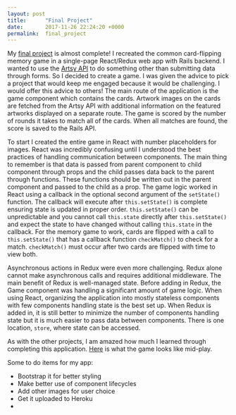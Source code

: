 ```yaml
---
layout: post
title:      "Final Project"
date:       2017-11-26 22:24:20 +0000
permalink:  final_project
---
```



My [final project](https://github.com/mess3109/memory-react-redux) is almost complete!  I recreated the common card-flipping memory game in a single-page React/Redux web app with Rails backend.  I wanted to use the [Artsy API](https://developers.artsy.net/) to do something other than submitting data through forms.  So I decided to create a game.  I was given the advice to pick a project that would keep me engaged because it would be challenging.  I would offer this advice to others!  The main route of the application is the game component which contains the cards.  Artwork images on the cards are fetched from the Artsy API with additional information on the featured artworks displayed on a separate route.  The game is scored by the number of rounds it takes to match all of the cards.  When all matches are found, the score is saved to the Rails API.  

To start I created the entire game in React with number placeholders for images.  React was incredibly confusing until I understood the best practices of handling communication between components.  The main thing to remember is that data is passed from parent component to child component through props and the child passes data back to the parent through functions.  These functions should be written out in the parent component and passed to the child as a prop.  The game logic worked in React using a callback in the optional second argument of the ```setState()``` function.  The callback will execute after ```this.setState()``` is complete ensuring state is updated in proper order.  ```this.setState()``` can be unpredictable and you cannot call ```this.state``` directly after  ```this.setState()``` and expect the state to have changed without calling ```this.state``` in the callback.  For the memory game to work, cards are flipped with a call to ```this.setState()``` that has a callback function ```checkMatch()``` to check for a match.  ```checkMatch()``` must occur after two cards are flipped with time to view both.  

Asynchronous actions in Redux were even more challenging.  Redux alone cannot make asynchronous calls and requires additional middleware.  The main benefit of Redux is well-managed state.  Before adding in Redux, the Game component was handling a significant amount of game logic.  When using React, organizing the application into mostly stateless components with few components handling state is the best set up.  When Redux is added in, it is still better to minimize the number of components handling state but it is much easier to pass data between components.  There is one location, ```store```, where state can be accessed.  

As with the other projects, I am amazed how much I learned through completing this application.  [Here](https://imgur.com/N3zn1s2) is what the game looks like mid-play.

Some to do items for my app:
-  Bootstrap it for better styling
-  Make better use of component lifecycles
-  Add other images for user choice
-  Get it uploaded to Heroku
-  
